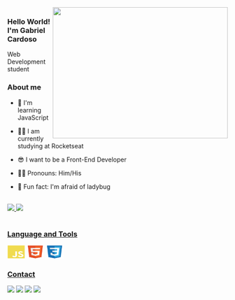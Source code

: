 <img align="right" width="400px" height="300px" src="https://c.tenor.com/UttC4AITYR4AAAAd/full-stack-developer.gif">

### Hello World! I'm Gabriel Cardoso 
Web Development student
<br>

### About me
- 🌱 I'm learning JavaScript

- 👨‍💻 I am currently studying at Rocketseat

- 😎 I want to be a Front-End Developer

- 🙍‍♂️ Pronouns: Him/His

- 🤣 Fun fact: I'm afraid of ladybug
<br>

 <div>
  <a href="https://github.com/gabrielcardosodev">
  <img height="160em" src="https://github-readme-stats.vercel.app/api?username=gabrielcardosodev&show_icons=true&theme=tokyonight&include_all_commits=true&count_private=true"/>
  <img height="160em" src="https://github-readme-stats.vercel.app/api/top-langs/?username=gabrielcardosodev&layout=compact&langs_count=7&theme=tokyonight"/>
</div>
<br>

### Language and Tools
<div style="display: inline-block">
  <img alt="JS" height="30" width="40" src="https://raw.githubusercontent.com/devicons/devicon/master/icons/javascript/javascript-plain.svg">
  <img alt="HTML" height="30" width="40" src="https://raw.githubusercontent.com/devicons/devicon/master/icons/html5/html5-original.svg">
  <img alt="CSS" height="30" width="40" src="https://raw.githubusercontent.com/devicons/devicon/master/icons/css3/css3-original.svg">
</div>
   <br>

### Contact
<div>
      <a height="40" href="https://www.instagram.com/cardjoso" target="_blank"><img src="https://img.shields.io/badge/-Instagram-628FDA?style=for-the-badge&logo=instagram&logoColor=white"></a>
      <a height="40" href="https://www.linkedin.com/in/gabrielcardosodev" target="_blank"><img src="https://img.shields.io/badge/-LinkedIn-628FDA?style=for-the-badge&logo=linkedin&logoColor=white"></a> 
      <a height="40" href="https://www.twitter.com/cardjoso" target="_blank"><img src="https://img.shields.io/badge/Twitter-628FDA?style=for-the-badge&logo=twitter&logoColor=white"></a>
      <a href = "mailto:gabrielcardosodev@gmail.com"><img src="https://img.shields.io/badge/-Gmail-628FDA?style=for-the-badge&logo=gmail&logoColor=white" target="_blank"></a>
</div>
